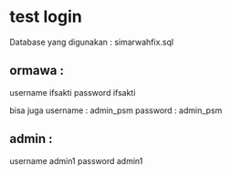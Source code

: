 # test login
Database yang digunakan : simarwahfix.sql
## ormawa : 
username ifsakti
password ifsakti

bisa juga
username : admin_psm
password : admin_psm
## admin : 
username admin1
password admin1

